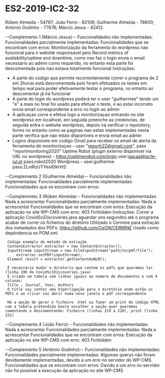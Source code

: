 # ES2-2019-IC2-32

Rúben Almeida - 54767;
João Ferro - 82108;
Guilherme Almeida - 78600;
António Godinho - 77676;
Márcio Jesus - 82412.


--Complemento 1 (Márcio Jesus)--
Funcionalidades não implementadas:
Funcionalidades parcialmente implementadas:
Funcionalidades que se encontram com erros: Monitorização da ferramenta do wordpress nao funcional para o website responsavel pelo Record metrics of availability/uptime and downtime, como nao faz o login envia o email necessário ao admin como requerido, no entanto esta parte foi descomentada pois nao estava totalmente funcional
Instruções:
- A parte do codigo que permite recorrentemente correr o programa de 2 em 2horas está descomentada pois foram efetuados os testes em tempo real para poder efetivamente testar o programa, no entanto ao descomentar já irá funcionar
- A parte do login do wordpress poderá ter o user "guilhermee" tendo um "e" a mais no final foi usado para efetuar o teste,
e ao estar incorreto envia email correspondente a erro no login ao admin
- A aplicaçao corre e efetua logo a monitorizaçao entrando no site wordpress em localhost, em seguida preenche as credencias, de seguida entra o website wordpress, depois irá verificar o repository, forms no entanto como as paginas nao estao implementadas nesta parte verifica que nao estao disponiveis e envia email ao admin 
- Logins disponiveis em codigo
Gmail para receber os email de alerta da ferramenta de monitorizaçao - user "reportr22@gmail.com", pass "reportmonitoring2020"
Uptime Robot (plugin externo disponivel via URL no wordpress) - https://uptimerobot.com/login user:gacaa@iscte-iul.pt pass:robot2020
Wordpress - user:guilherme pass:ZLniRzUTYesiElkhH2

--Complemento 2 (Guilherme Almeida)--
Funcionalidades não implementadas:
Funcionalidades parcialmente implementadas:
Funcionalidades que se encontram com erros:

--Complemneto 3 (Rúben Almeida)--
Funcionalidades não implementadas: Nada a acrescentar 
Funcionalidades parcialmente implementadas: Nada a acrescentar
Funcionalidades que se encontram com erros: Execução da aplicação no site WP-CMS com erro: 403 Forbidden
Instruções:
	 Correr a aplicação CovidSciDiscoveries.java aguardar uns segundos até o programa acabar de correr os ficheiros do diretório
	 Utilizado o Cermine para extração dos metadados dos PDFs:
	 https://github.com/CeON/CERMINE
	 Usado como depêndencia no POM.xml
	  
	 Código exemplo de metodo de extração
	 ContentExtractor extractor = new ContentExtractor();
	 InputStream inputStream = new FileInputStream("path/to/pdf/file");
         extractor.setPDF(inputStream);
	 Element result = extractor.getContentAsNLM();
	
   	 É necessário mudar o diretorio que contem os pdfs que queremos ler (linha 196 do CovidSciDiscoveries.java)
	 É criado um tabela com linhas iguais ao numero de documentos e com 4 colunas:
	 Title , Journal, Year, Authors
	 O title vai conter uma hiperligação para o diretório onde estão os PDFs e ao clicar vai abrir numa nova janela o pdf correspondente
	 
	 Há a opção de gerar o ficheiro .html ou fazer um print do código HTML com a tabela pretendida basta escolher a opção quer queremos comentando e descomentando: Ficheiro (linhas 219 a 220), print (linha 221)

--Complemento 4 (João Ferro)--
Funcionalidades não implementadas: Nada a acrescentar
Funcionalidades parcialmente implementadas: Nada a acrescentar
Funcionalidades que se encontram com erros: Execução da aplicação no site WP-CMS com erro: 403 Forbidden

--Complemento 5 (António Godinho)--
Funcionalidades não implementadas: 
Funcionalidades parcialmente implementadas: Algumas querys não foram devidamente implementadas, devido a um erro no servidor do WP-CMS
Funcionalidades que se encontram com erros: Devido a um erro no servidor não foi possível a execução da aplicação no site WP-CMS
